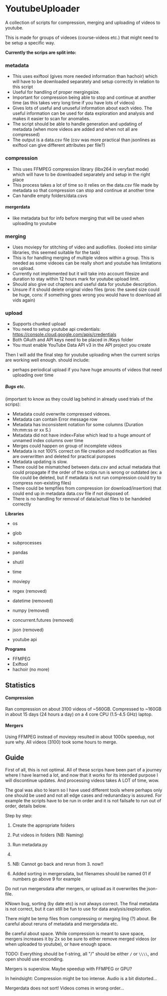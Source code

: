# YoutubeUploader

A collection of scripts for compression, merging and uploading of videos to youtube.

This is made for groups of videoes (course-videos etc.) that might need to be setup a specific way.

**Currently the scrips are split into:**

### metadata
- This uses exiftool (gives more needed information than hachoir) which will have to be downloaded separately and setup correctly in relation to this script
- Useful for handling of proper mergingsize.
- Important for compression being able to stop and continue at another time (as this takes very long time if you have lots of videos)
- Gives lots of useful and unuseful information about each video. The useful information can be used for data exploration and analysis and makes it easier to scan for anomalies.
- The script should be able to handle generation and updating of metadata (when more videos are added and when not all are compressed)
- The output is a data.csv file (csv was more practical than jsonlines as exiftool can give different attributes per file?)
### compression
- This uses FFMPEG compression library (libx264 in veryfast mode) which will have to be downloaded separately and setup in the right place
- This process takes a lot of time so it relies on the data.csv file made by metadata so that compression can stop and continue at another time
- Can handle empty folders/data.csvs

#### mergerdata
- like metadata but for info before merging that will be used when uploading to youtube

### merging
- Uses moviepy for stitching of video and audiofiles. (looked into similar libraries, this seemed suitable for the task)
- This is for handling merging of multiple videos within a group. This is needed as some videoes can be really short and youtube has limitations on upload.
- Currently not implemented but it will take into account filesize and duration to stay within 12 hours mark for youtube upload limit.
- Should also give out chapters and useful data for youtube description.
- Unsure if it should delete original video files (pros: the saved size could be huge, cons: if something goes wrong you would have to download all vids again)

### upload
- Supports chunked upload
- You need to setup youtube api credentials: https://console.cloud.google.com/apis/credentials
- Both OAuth and API keys need to be placed in /Keys folder
- You must enable YouTube Data API v3 in the API project you create


Then I will add the final step for youtube uploading when the current scrips are working well enough.
should include:
- perhaps periodical upload if you have huge amounts of videos that need uploading over time


##### Bugs etc. 
(important to know as they could lag behind in already used trials of the scrips):
- Metadata could overwrite compressed videoes.
- Metadata can contain Error message row
- Metadata has inconsistent notation for some columns (Duration hh:mm:ss or xx S.)
- Metadata did not have index=False which lead to a huge amount of unnamed index columns over time
- Merges could happen on group of incomplete videos
- Metadata is not 100% correct on file creation and modification as files are overwritten and deleted for practical puropses
- Metadata updating is slow.
- There could be mismatched between data.csv and actual metadata that could propagate if the order of the scrips run is wrong or outdated (ex: a file could be deleted, but if metadata is not run compression could try to compress non-existing files)
- There could be tempfiles from compression (or download/insertion) that could end up in metadata data.csv file if not disposed of.
- There is no handling for removal of data/actual files to be handeled correctly 

**Libraries**
- os
- glob
- subprocesses
- pandas
- shutil
- time
- moviepy
- regex (removed)
- datetime (removed)
- numpy (removed)
- concurrent.futures (removed)
- json (removed)

- youtube api

**Programs**
- FFMPEG
- Exiftool
- hachoir (no more)

## Statistics

#### Compression
Ran compression on about 3100 videos of ~560GB. Compressed to ~160GB in about 15 days (24 hours a day) on a 4 core CPU (1.5-4.5 GHz) laptop.

#### Mergers
Using FFMPEG instead of moviepy resulted in about 1000x speedup, not sure why.
All videos (3100) took some hours to merge.


## Guide

First of all, this is not optimal.
All of these scrips have been part of a journey where I have learned a lot, and now that it works for its intended purpose I will discontinue updates.
And processing videos takes A LOT of time, wow.

The goal was also to learn so I have used different tools where perhaps only one should be used and not all edge cases and redunandacy is assured.
For example the scripts have to be run in order and it is not failsafe to run out of order, details below.

Step by step:
1. Create the appropriate folders
2. Put videos in folders (NB: Naming)
3. Run metadata.py
4. 

5. NB: Cannot go back and rerun from 3. now!!

9. Added sorting in mergersdata, but filenames should be named 01 if numbers go above 9 for example

Do not run mergersdata after mergers, or upload as it overwrites the json-file.

KNown bug, sorting (by date etc) is not always correct.
The final metadata is not correct, but it can still be fun to use for data analysis/exploration.

There might be temp files from compressing or merging ling (?) about. Be careful about reruns of metadata and mergersdata etc.

Be careful about space. While compression is meant to save space, mergers increases it by 2x so be sure to either remove merged videos (or when uploaded to youtube), or have enough space.

TODO:
Everything should be f-string, all "/" should be either `/` or `\\\\`, and open should use enconding.

Mergers is superslow. Maybe speedup with FFMPEG or GPU?

In heindsight:
Compression might be too intense. Audio is a bit distorted...


Mergerdata does not sort! Videos comes in wrong order...